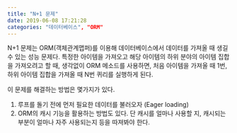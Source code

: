 ```yaml
---
title: "N+1 문제"
date: 2019-06-08 17:21:28
categories: "데이터베이스", "ORM"
---
```


N+1 문제는 ORM(객체관계맵퍼)를 이용해 데이터베이스에서 데이터를 가져올 때 생길 수 있는 성능 문제다. 
특정한 아이템을 가져오고 해당 아이템의 하위 분야의 아이템 집합을 가져오려고 할 때, 생각없이 ORM 메소드를 사용하면, 처음 아이템을 가져올 때 1번, 하위 아이템 집합을 가져올 때 N번 퀴리를 실행하게 된다.

이 문제를 해결하는 방법은 몇가지가 있다.

1. 루프를 돌기 전에 먼저 필요한 데이터를 불러오자 (Eager loading)
2. ORM의 캐시 기능을 활용하는 방법도 있다. 단 캐시를 얼마나 사용할 지, 캐시되는 부분이 얼마나 자주 사용되는지 등을 따져봐야 한다.



